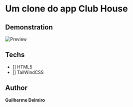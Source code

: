 # Um clone do app Club House

## Demonstration

<img src="https://macmagazine.com.br/wp-content/uploads/2021/02/08-clubhouse-623x1260.png" title="Preview">

## Techs

* [] HTML5
* [] TailWindCSS

## Author

**Guilherme Delmiro**